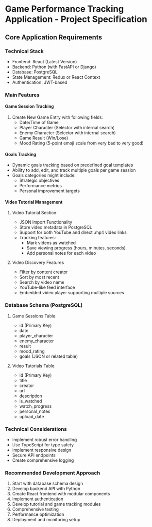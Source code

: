 # Game Performance Tracking Application - Project Specification

## Core Application Requirements
### Technical Stack
- Frontend: React (Latest Version)
- Backend: Python (with FastAPI or Django)
- Database: PostgreSQL
- State Management: Redux or React Context
- Authentication: JWT-based

### Main Features

#### Game Session Tracking
1. Create New Game Entry with following fields:
   - Date/Time of Game
   - Player Character (Selector with internal search)
   - Enemy Character (Selector with internal search)
   - Game Result (Win/Lose)
   - Mood Rating (5-point emoji scale from very bad to very good)

#### Goals Tracking
- Dynamic goals tracking based on predefined goal templates
- Ability to add, edit, and track multiple goals per game session
- Goals categories might include:
  - Strategic objectives
  - Performance metrics
  - Personal improvement targets

#### Video Tutorial Management
1. Video Tutorial Section
   - JSON Import Functionality
   - Store video metadata in PostgreSQL
   - Support for both YouTube and direct .mp4 video links
   - Tracking features:
     * Mark videos as watched
     * Save viewing progress (hours, minutes, seconds)
     * Add personal notes for each video
   
2. Video Discovery Features
   - Filter by content creator
   - Sort by most recent
   - Search by video name
   - YouTube-like feed interface
   - Embedded video player supporting multiple sources

### Database Schema (PostgreSQL)
1. Game Sessions Table
   - id (Primary Key)
   - date
   - player_character
   - enemy_character
   - result
   - mood_rating
   - goals (JSON or related table)

2. Video Tutorials Table
   - id (Primary Key)
   - title
   - creator
   - url
   - description
   - is_watched
   - watch_progress
   - personal_notes
   - upload_date

### Technical Considerations
- Implement robust error handling
- Use TypeScript for type safety
- Implement responsive design
- Secure API endpoints
- Create comprehensive logging

### Recommended Development Approach
1. Start with database schema design
2. Develop backend API with Python
3. Create React frontend with modular components
4. Implement authentication
5. Develop tutorial and game tracking modules
6. Comprehensive testing
7. Performance optimization
8. Deployment and monitoring setup